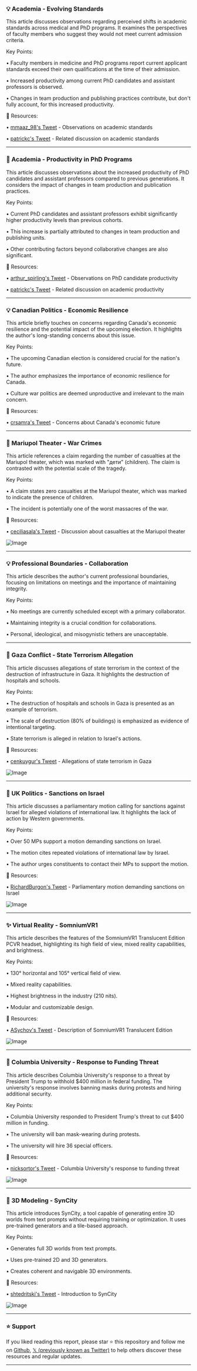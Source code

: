 ### 💡 Academia - Evolving Standards

This article discusses observations regarding perceived shifts in academic standards across medical and PhD programs.  It examines the perspectives of faculty members who suggest they would not meet current admission criteria.

Key Points:

• Faculty members in medicine and PhD programs report current applicant standards exceed their own qualifications at the time of their admission.


• Increased productivity among current PhD candidates and assistant professors is observed.


• Changes in team production and publishing practices contribute, but don't fully account, for this increased productivity.


🔗 Resources:

• [mmaaz_98's Tweet](https://x.com/mmaaz_98/status/1904170897872728568) - Observations on academic standards


• [patrickc's Tweet](https://x.com/patrickc/status/1903957601274253747) - Related discussion on academic standards



---

### 🤖 Academia - Productivity in PhD Programs

This article discusses observations about the increased productivity of PhD candidates and assistant professors compared to previous generations.  It considers the impact of changes in team production and publication practices.

Key Points:

• Current PhD candidates and assistant professors exhibit significantly higher productivity levels than previous cohorts.


• This increase is partially attributed to changes in team production and publishing units.


• Other contributing factors beyond collaborative changes are also significant.


🔗 Resources:

• [arthur_spirling's Tweet](https://x.com/arthur_spirling/status/1904169537626345900) - Observations on PhD candidate productivity


• [patrickc's Tweet](https://x.com/patrickc/status/1903957601274253747) - Related discussion on academic productivity



---

### 💡 Canadian Politics - Economic Resilience

This article briefly touches on concerns regarding Canada's economic resilience and the potential impact of the upcoming election. It highlights the author's long-standing concerns about this issue.

Key Points:

• The upcoming Canadian election is considered crucial for the nation's future.


• The author emphasizes the importance of economic resilience for Canada.


• Culture war politics are deemed unproductive and irrelevant to the main concern.


🔗 Resources:

• [crsamra's Tweet](https://x.com/crsamra/status/1903984684020977968) - Concerns about Canada's economic future



---

### 🤖 Mariupol Theater - War Crimes

This article references a claim regarding the number of casualties at the Mariupol theater, which was marked with "дети" (children).  The claim is contrasted with the potential scale of the tragedy.

Key Points:

• A claim states zero casualties at the Mariupol theater, which was marked to indicate the presence of children.


• The incident is potentially one of the worst massacres of the war.



🔗 Resources:

• [ceciliasala's Tweet](https://x.com/ceciliasala/status/1903576152322793565) - Discussion about casualties at the Mariupol theater


![Image](https://pbs.twimg.com/media/GmrcaxfXYAADqBy?format=jpg&name=small)


---

### 💡 Professional Boundaries - Collaboration

This article describes the author's current professional boundaries, focusing on limitations on meetings and the importance of maintaining integrity.

Key Points:

• No meetings are currently scheduled except with a primary collaborator.


•  Maintaining integrity is a crucial condition for collaborations.


• Personal, ideological, and misogynistic tethers are unacceptable.



---

### 🤖 Gaza Conflict - State Terrorism Allegation

This article discusses allegations of state terrorism in the context of the destruction of infrastructure in Gaza.  It highlights the destruction of hospitals and schools.

Key Points:

• The destruction of hospitals and schools in Gaza is presented as an example of terrorism.


•  The scale of destruction (80% of buildings) is emphasized as evidence of intentional targeting.


• State terrorism is alleged in relation to Israel's actions.


🔗 Resources:

• [cenkuygur's Tweet](https://x.com/cenkuygur/status/1903361372513243477) - Allegations of state terrorism in Gaza


![Image](https://pbs.twimg.com/media/GmmkcjlaEAEkgI9?format=jpg&name=small)



---

### 🤖 UK Politics - Sanctions on Israel

This article discusses a parliamentary motion calling for sanctions against Israel for alleged violations of international law.  It highlights the lack of action by Western governments.

Key Points:

• Over 50 MPs support a motion demanding sanctions on Israel.


•  The motion cites repeated violations of international law by Israel.


• The author urges constituents to contact their MPs to support the motion.


🔗 Resources:

• [RichardBurgon's Tweet](https://x.com/RichardBurgon/status/1903498925455315338) - Parliamentary motion demanding sanctions on Israel


![Image](https://pbs.twimg.com/media/GmqWKKIXgAAC3by?format=jpg&name=small)


---

### ✨ Virtual Reality - SomniumVR1

This article describes the features of the SomniumVR1 Translucent Edition PCVR headset, highlighting its high field of view, mixed reality capabilities, and brightness.

Key Points:

•  130° horizontal and 105° vertical field of view.


• Mixed reality capabilities.


•  Highest brightness in the industry (210 nits).


• Modular and customizable design.



🔗 Resources:

• [ASychov's Tweet](https://x.com/ASychov/status/1902751922202751239) - Description of SomniumVR1 Translucent Edition


![Image](https://pbs.twimg.com/media/Gmfuyc3WoAIKrI5?format=jpg&name=small)


---

### 🤖 Columbia University - Response to Funding Threat

This article describes Columbia University's response to a threat by President Trump to withhold $400 million in federal funding.  The university's response involves banning masks during protests and hiring additional security.


Key Points:

• Columbia University responded to President Trump's threat to cut $400 million in funding.


•  The university will ban mask-wearing during protests.


•  The university will hire 36 special officers.


🔗 Resources:

• [nicksortor's Tweet](https://x.com/nicksortor/status/1903197753418846409) -  Columbia University's response to funding threat


![Image](https://pbs.twimg.com/amplify_video_thumb/1903197674612068353/img/gwG10PD4cNJEBh_o.jpg)



---

### 🚀 3D Modeling - SynCity

This article introduces SynCity, a tool capable of generating entire 3D worlds from text prompts without requiring training or optimization.  It uses pre-trained generators and a tile-based approach.

Key Points:

• Generates full 3D worlds from text prompts.


• Uses pre-trained 2D and 3D generators.


• Creates coherent and navigable 3D environments.


🔗 Resources:

• [shtedritski's Tweet](https://x.com/shtedritski/status/1903112129420443712) - Introduction to SynCity


![Image](https://pbs.twimg.com/ext_tw_video_thumb/1903112035933540352/pu/img/rsXoA-MdLZQQqmI2.jpg)


---

### ⭐️ Support

If you liked reading this report, please star ⭐️ this repository and follow me on [Github](https://github.com/Drix10), [𝕏 (previously known as Twitter)](https://x.com/DRIX_10_) to help others discover these resources and regular updates.

---